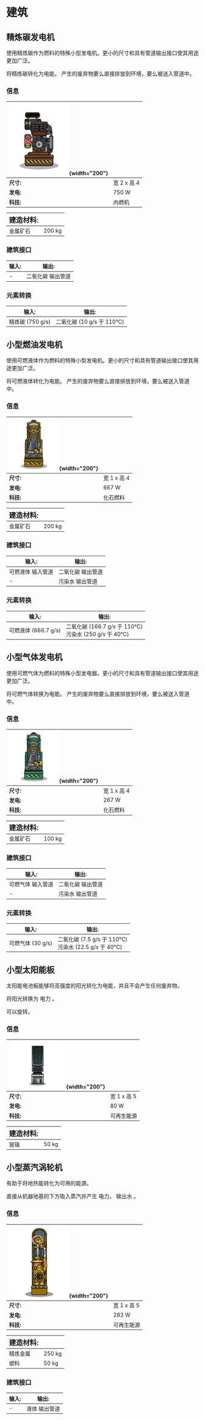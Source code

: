 # 建筑
## 精炼碳发电机
使用精炼碳作为燃料的特殊小型发电机。更小的尺寸和具有管道输出接口使其用途更加广泛。

将精炼碳转化为电能。
产生的废弃物要么直接排放到环境，要么被送入管道中。
### 信息
| ![CustomSolidGenerator](/assets/images/buildings/CustomSolidGenerator.png){width="200"} | |
|-|-|
|**尺寸:** | 宽 2 x 高 4|
|**发电:**| 750 W|
|**科技:**| 内燃机|

|**<font size="+1">建造材料:</font>**| |
|-|-|
|金属矿石|200 kg|

### 建筑接口
|输入:|输出:|
|-|-|
|-|二氧化碳 输出管道|

### 元素转换
|输入:|输出:|
|-|-|
|精炼碳 (750 g/s)<br>| 二氧化碳 (10 g/s 于 110°C)<br>|



## 小型燃油发电机
使用可燃液体作为燃料的特殊小型发电机。更小的尺寸和具有管道输出接口使其用途更加广泛。

将可燃液体转化为电能。
产生的废弃物要么直接排放到环境，要么被送入管道中。
### 信息
| ![CustomPetroleumGenerator](/assets/images/buildings/CustomPetroleumGenerator.png){width="200"} | |
|-|-|
|**尺寸:** | 宽 1 x 高 4|
|**发电:**| 667 W|
|**科技:**| 化石燃料|

|**<font size="+1">建造材料:</font>**| |
|-|-|
|金属矿石|200 kg|

### 建筑接口
|输入:|输出:|
|-|-|
|可燃液体 输入管道|二氧化碳 输出管道|
|-|污染水 输出管道|

### 元素转换
|输入:|输出:|
|-|-|
|可燃液体 (666.7 g/s)<br>| 二氧化碳 (166.7 g/s 于 110°C)<br>污染水 (250 g/s 于 40°C)<br>|



## 小型气体发电机
使用可燃气体为燃料的特殊小型发电器。更小的尺寸和具有管道输出接口使其用途更加广泛。

将可燃气体转换为电能。
产生的废弃物要么直接排放到环境，要么被送入管道中。
### 信息
| ![CustomMethaneGenerator](/assets/images/buildings/CustomMethaneGenerator.png){width="200"} | |
|-|-|
|**尺寸:** | 宽 1 x 高 4|
|**发电:**| 267 W|
|**科技:**| 化石燃料|

|**<font size="+1">建造材料:</font>**| |
|-|-|
|金属矿石|100 kg|

### 建筑接口
|输入:|输出:|
|-|-|
|可燃气体 输入管道|二氧化碳 输出管道|
|-|污染水 输出管道|

### 元素转换
|输入:|输出:|
|-|-|
|可燃气体 (30 g/s)<br>| 二氧化碳 (7.5 g/s 于 110°C)<br>污染水 (22.5 g/s 于 40°C)<br>|



## 小型太阳能板
太阳能电池板能够将高强度的阳光转化为电能，并且不会产生任何废弃物。

将阳光转换为 电力 。

可以旋转。
### 信息
| ![CustomSolarPanel](/assets/images/buildings/CustomSolarPanel.png){width="200"} | |
|-|-|
|**尺寸:** | 宽 1 x 高 5|
|**发电:**| 80 W|
|**科技:**| 可再生能源|

|**<font size="+1">建造材料:</font>**| |
|-|-|
|玻璃|50 kg|


## 小型蒸汽涡轮机
有助于将地热能转化为可用的能源。

直接从机器地基的下方吸入蒸汽并产生 电力。
输出水 。
### 信息
| ![CustomSteamGenerator](/assets/images/buildings/CustomSteamGenerator.png){width="200"} | |
|-|-|
|**尺寸:** | 宽 1 x 高 5|
|**发电:**| 283 W|
|**科技:**| 可再生能源|

|**<font size="+1">建造材料:</font>**| |
|-|-|
|精炼金属|250 kg|
|塑料|50 kg|

### 建筑接口
|输入:|输出:|
|-|-|
|-|液体 输出管道|


